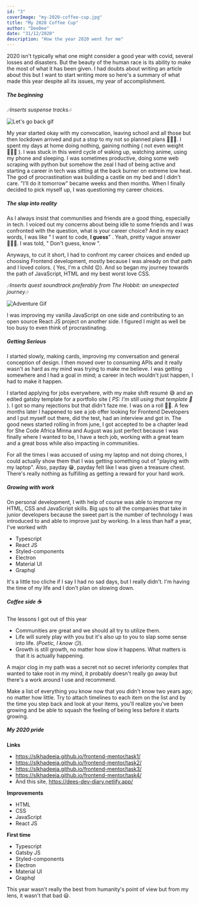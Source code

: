 ```yaml
---
id: "3"
coverImage: "my-2020-coffee-cup.jpg"
title: "My 2020 Coffee Cup"
author: "DeeDee"
date: "31/12/2020"
description: "How the year 2020 went for me"
---
```


2020 isn't typically what one might consider a good year with covid, several losses and disasters. But the beauty of the human race is its ability to make the most of what it has been given. I had doubts about writing an article about this but I want to start writing more so here's a summary of what made this year despite all its issues, my year of accomplishment.

##### The beginning

_🎶Inserts suspense tracks🎶_

![Let's go back gif](https://media.giphy.com/media/QL5CItwwF5xU4/giphy.gif)

My year started okay with my convocation, leaving school and all those but then lockdown arrived and put a stop to my not so planned plans 🤷🏽‍♀️. I spent my days at home doing nothing, gaining nothing ( not even weight 🤦🏽‍♀️ ). I was stuck in this weird cycle of waking up, watching anime, using my phone and sleeping.
I was sometimes productive, doing some web scraping with python but somehow the zeal I had of being active and starting a career in tech was sitting at the back burner on extreme low heat. The god of procrastination was building a castle on my bed and I didn't care. "I'll do it tomorrow" became weeks and then months. When I finally decided to pick myself up, I was questioning my career choices.

##### The slap into reality

As I always insist that communities and friends are a good thing, especially in tech. I voiced out my concerns about being idle to some friends and I was confronted with the question, what is your career choice? And in my exact words, I was like " I want to code, **I guess**" . Yeah, pretty vague answer 🤦🏽‍♀️. I was told, " Don't guess, know ".

Anyways, to cut it short, I had to confront my career choices and ended up choosing Frontend development, mostly because I was already on that path and I loved colors.
( Yes, I'm a child 😌). And so began my journey towards the path of JavaScript, HTML and my best worst love CSS.

_🎶Inserts quest soundtrack preferably from The Hobbit: an unexpected journey🎶_

![Adventure Gif](https://media.giphy.com/media/HVr4gFHYIqeti/giphy.gif)

I was improving my vanilla JavaScript on one side and contributing to an open source React JS project on another side. I figured I might as well be too busy to even think of procrastinating.

##### Getting Serious

I started slowly, making cards, improving my conversation and general conception of design. I then moved over to consuming APIs and it really wasn't as hard as my mind was trying to make me believe. I was getting somewhere and I had a goal in mind; a career in tech wouldn't just happen, I had to make it happen.

I started applying for jobs everywhere, with my make shift resumé 😅 and an edited gatsby template for a portfolio site ( _PS: I'm still using that template 👀_ ). I got so many rejections but that didn't faze me. I was on a roll 💪🏿. A few months later I happened to see a job offer looking for Frontend Developers and I put myself out there, did the test, had an interview and got in.
The good news started rolling in from june, I got accepted to be a chapter lead for She Code Africa Minna and August was just perfect because I was finally where I wanted to be, I have a tech job, working with a great team and a great boss while also impacting in communities.

For all the times I was accused of using my laptop and not doing chores, I could actually show them that I was getting something out of "playing with my laptop". Also, payday 😁, payday felt like I was given a treasure chest. There's really nothing as fulfilling as getting a reward for your hard work.

##### Growing with work

On personal development, I with help of course was able to improve my HTML, CSS and JavaScript skills. Big ups to all the companies that take in junior developers because the sweet part is the number of technology I was introduced to and able to improve just by working.
In a less than half a year, I've worked with

- Typescript
- React JS
- Styled-components
- Electron
- Material UI
- Graphql

It's a little too cliche if I say I had no sad days, but I really didn't. I'm having the time of my life and I don't plan on slowing down.

##### Coffee side ☕

The lessons I got out of this year

- Communities are great and we should all try to utilize them.
- Life will surely play with you but it's also up to you to slap some sense into life. (_Poetic, I know 😏_).
- Growth is still growth, no matter how slow it happens. What matters is that it is actually happening.

A major clog in my path was a secret not so secret inferiority complex that wanted to take root in my mind, it probably doesn't really go away but there's a work around I use and recommend.

Make a list of everything you know now that you didn't know two years ago; no matter how little. Try to attach timelines to each item on the list and by the time you step back and look at your items, you'll realize you've been growing and be able to squash the feeling of being less before it starts growing.

##### My 2020 pride

**Links**

- https://slkhadeeja.github.io/frontend-mentor/task1/
- https://slkhadeeja.github.io/frontend-mentor/task2/
- https://slkhadeeja.github.io/frontend-mentor/task3/
- https://slkhadeeja.github.io/frontend-mentor/task4/
- And this site, https://dees-dev-diary.netlify.app/

**Improvements**

- HTML
- CSS
- JavaScript
- React JS

**First time**

- Typescript
- Gatsby JS
- Styled-components
- Electron
- Material UI
- Graphql

This year wasn't really the best from humanity's point of view but from my lens, it wasn't that bad 😃.
